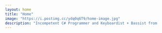 ```yaml
---
layout: home
title: "Home"
image: "https://i.postimg.cc/ydq0q6T9/home-image.jpg"
description: "Incompetent C# Programmer and Keyboardist + Bassist from Harare. Currently an unfortunate medical student at UZ and pretends to exercise at times."
---
```




